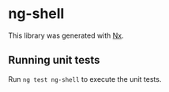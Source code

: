 # ng-shell

This library was generated with [Nx](https://nx.dev).

## Running unit tests

Run `ng test ng-shell` to execute the unit tests.

